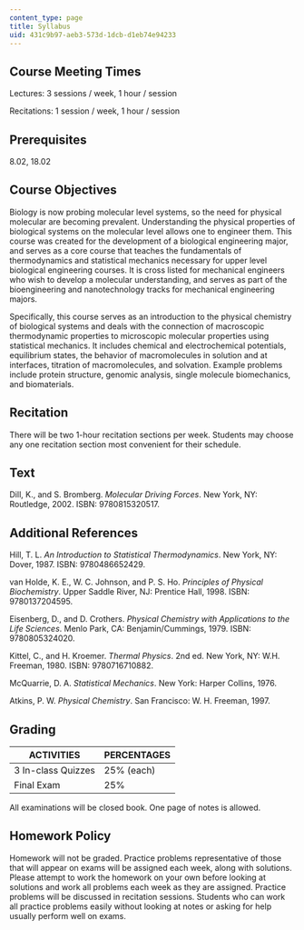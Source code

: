 ```yaml
---
content_type: page
title: Syllabus
uid: 431c9b97-aeb3-573d-1dcb-d1eb74e94233
---
```


Course Meeting Times
--------------------

Lectures: 3 sessions / week, 1 hour / session

Recitations: 1 session / week, 1 hour / session

Prerequisites
-------------

8.02, 18.02

Course Objectives
-----------------

Biology is now probing molecular level systems, so the need for physical molecular are becoming prevalent. Understanding the physical properties of biological systems on the molecular level allows one to engineer them. This course was created for the development of a biological engineering major, and serves as a core course that teaches the fundamentals of thermodynamics and statistical mechanics necessary for upper level biological engineering courses. It is cross listed for mechanical engineers who wish to develop a molecular understanding, and serves as part of the bioengineering and nanotechnology tracks for mechanical engineering majors.

Specifically, this course serves as an introduction to the physical chemistry of biological systems and deals with the connection of macroscopic thermodynamic properties to microscopic molecular properties using statistical mechanics. It includes chemical and electrochemical potentials, equilibrium states, the behavior of macromolecules in solution and at interfaces, titration of macromolecules, and solvation. Example problems include protein structure, genomic analysis, single molecule biomechanics, and biomaterials.

Recitation
----------

There will be two 1-hour recitation sections per week. Students may choose any one recitation section most convenient for their schedule.

Text
----

Dill, K., and S. Bromberg. _Molecular Driving Forces_. New York, NY: Routledge, 2002. ISBN: 9780815320517.

Additional References
---------------------

Hill, T. L. _An Introduction to Statistical Thermodynamics_. New York, NY: Dover, 1987. ISBN: 9780486652429.

van Holde, K. E., W. C. Johnson, and P. S. Ho. _Principles of Physical Biochemistry_. Upper Saddle River, NJ: Prentice Hall, 1998. ISBN: 9780137204595.

Eisenberg, D., and D. Crothers. _Physical Chemistry with Applications to the Life Sciences_. Menlo Park, CA: Benjamin/Cummings, 1979. ISBN: 9780805324020.

Kittel, C., and H. Kroemer. _Thermal Physics_. 2nd ed. New York, NY: W.H. Freeman, 1980. ISBN: 9780716710882.

McQuarrie, D. A. _Statistical Mechanics_. New York: Harper Collins, 1976.

Atkins, P. W. _Physical Chemistry_. San Francisco: W. H. Freeman, 1997.

Grading
-------

| ACTIVITIES | PERCENTAGES |
| --- | --- |
| 3 In-class Quizzes | 25% (each) |
| Final Exam | 25% 

All examinations will be closed book. One page of notes is allowed.

Homework Policy
---------------

Homework will not be graded. Practice problems representative of those that will appear on exams will be assigned each week, along with solutions. Please attempt to work the homework on your own before looking at solutions and work all problems each week as they are assigned. Practice problems will be discussed in recitation sessions. Students who can work all practice problems easily without looking at notes or asking for help usually perform well on exams.